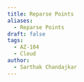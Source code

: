 ```yaml
---
title: Reparse Points
aliases:
  - Reparse Points
draft: false
tags:
  - AZ-104
  - Cloud
author:
  - Sarthak Chandajkar
---
```

 

